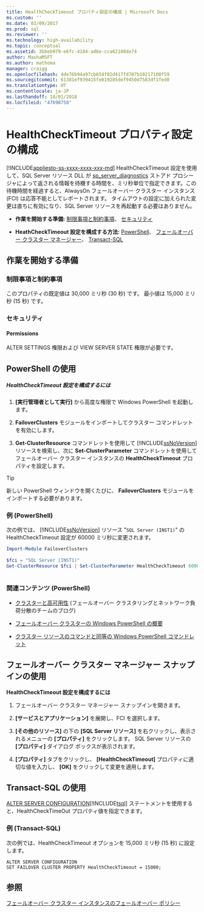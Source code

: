 ```yaml
---
title: HealthCheckTimeout プロパティ設定の構成 | Microsoft Docs
ms.custom: ''
ms.date: 03/09/2017
ms.prod: sql
ms.reviewer: ''
ms.technology: high-availability
ms.topic: conceptual
ms.assetid: 3bbeb979-e6fc-4184-ad6e-cca62108de74
author: MashaMSFT
ms.author: mathoma
manager: craigg
ms.openlocfilehash: 4de76b94a97cb654f82d417fd707b10217100f59
ms.sourcegitcommit: 61381ef939415fe019285def9450d7583df1fed0
ms.translationtype: HT
ms.contentlocale: ja-JP
ms.lasthandoff: 10/01/2018
ms.locfileid: "47698758"
---
```

# <a name="configure-healthchecktimeout-property-settings"></a>HealthCheckTimeout プロパティ設定の構成
[!INCLUDE[appliesto-ss-xxxx-xxxx-xxx-md](../../../includes/appliesto-ss-xxxx-xxxx-xxx-md.md)]
  HealthCheckTimeout 設定を使用して、SQL Server リソース DLL が [sp_server_diagnostics](../../../relational-databases/system-stored-procedures/sp-server-diagnostics-transact-sql.md) ストアド プロシージャによって返される情報を待機する時間を、ミリ秒単位で指定できます。この待機時間を経過すると、AlwaysOn フェールオーバー クラスター インスタンス (FCI) は応答不能としてレポートされます。 タイムアウトの設定に加えられた変更は直ちに有効になり、SQL Server リソースを再起動する必要はありません。  
  
-   **作業を開始する準備:**  [制限事項と制約事項](#Limits)、 [セキュリティ](#Security)  
  
-   **HeathCheckTimeout 設定を構成する方法:**  [PowerShell](#PowerShellProcedure)、 [フェールオーバー クラスター マネージャー](#WSFC)、 [Transact-SQL](#TsqlProcedure)  
  
##  <a name="BeforeYouBegin"></a> 作業を開始する準備  
  
###  <a name="Limits"></a> 制限事項と制約事項  
 このプロパティの既定値は 30,000 ミリ秒 (30 秒) です。 最小値は 15,000 ミリ秒 (15 秒) です。  
  
###  <a name="Security"></a> セキュリティ  
  
####  <a name="Permissions"></a> Permissions  
 ALTER SETTINGS 権限および VIEW SERVER STATE 権限が必要です。  
  
##  <a name="PowerShellProcedure"></a> PowerShell の使用  
  
##### <a name="to-configure-healthchecktimeout-settings"></a>HealthCheckTimeout 設定を構成するには  
  
1.  **[実行管理者として実行]** から高度な権限で Windows PowerShell を起動します。  
  
2.  **FailoverClusters** モジュールをインポートしてクラスター コマンドレットを有効にします。  
  
3.  **Get-ClusterResource** コマンドレットを使用して [!INCLUDE[ssNoVersion](../../../includes/ssnoversion-md.md)] リソースを検索し、次に **Set-ClusterParameter** コマンドレットを使用してフェールオーバー クラスター インスタンスの **HealthCheckTimeout** プロパティを設定します。  
  
> [!TIP]  
>  新しい PowerShell ウィンドウを開くたびに、 **FailoverClusters** モジュールをインポートする必要があります。  
  
### <a name="example-powershell"></a>例 (PowerShell)  
 次の例では、 [!INCLUDE[ssNoVersion](../../../includes/ssnoversion-md.md)] リソース "`SQL Server (INST1)`" の HealthCheckTimeout 設定が 60000 ミリ秒に変更されます。  
  
```powershell  
Import-Module FailoverClusters  
  
$fci = "SQL Server (INST1)"  
Get-ClusterResource $fci | Set-ClusterParameter HealthCheckTimeout 60000  
  
```  
  
### <a name="related-content-powershell"></a>関連コンテンツ (PowerShell)  
  
-   [クラスターと高可用性](http://blogs.msdn.com/b/clustering/archive/2009/05/23/9636665.aspx) (フェールオーバー クラスタリングとネットワーク負荷分散のチームのブログ)  
  
-   [フェールオーバー クラスターの Windows PowerShell の概要](http://technet.microsoft.com/library/ee619762\(WS.10\).aspx)  
  
-   [クラスター リソースのコマンドと同等の Windows PowerShell コマンドレット](http://msdn.microsoft.com/library/ee619744.aspx#BKMK_resource)  
  
##  <a name="WSFC"></a> フェールオーバー クラスター マネージャー スナップインの使用  
 **HealthCheckTimeout 設定を構成するには**  
  
1.  フェールオーバー クラスター マネージャー スナップインを開きます。  
  
2.  **[サービスとアプリケーション]** を展開し、FCI を選択します。  
  
3.  **[その他のリソース]** の下の **[SQL Server リソース]** を右クリックし、表示されるメニューの **[プロパティ]** をクリックします。 SQL Server リソースの **[プロパティ]** ダイアログ ボックスが表示されます。  
  
4.  **[プロパティ]** タブをクリックし、 **[HealthCheckTimeout]** プロパティに適切な値を入力し、 **[OK]** をクリックして変更を適用します。  
  
##  <a name="TsqlProcedure"></a> Transact-SQL の使用  
 [ALTER SERVER CONFIGURATION](../../../t-sql/statements/alter-server-configuration-transact-sql.md)[!INCLUDE[tsql](../../../includes/tsql-md.md)] ステートメントを使用すると、HealthCheckTimeOut プロパティ値を指定できます。  
  
###  <a name="TsqlExample"></a> 例 (Transact-SQL)  
 次の例では、HealthCheckTimeout オプションを 15,000 ミリ秒 (15 秒) に設定します。  
  
```  
ALTER SERVER CONFIGURATION   
SET FAILOVER CLUSTER PROPERTY HealthCheckTimeout = 15000;  
```  
  
## <a name="see-also"></a>参照  
 [フェールオーバー クラスター インスタンスのフェールオーバー ポリシー](../../../sql-server/failover-clusters/windows/failover-policy-for-failover-cluster-instances.md)  
  
  
